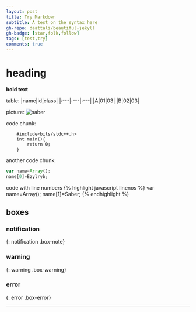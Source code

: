 ```yaml
---
layout: post
title: Try Markdown
subtitle: A test on the syntax here
gh-repo: daattali/beautiful-jekyll
gh-badge: [star,folk,follow]
tags: [test,try]
comments: true
---
```


# heading

**bold text**

table:
|name|id|class|
|:---|:---|:---|
|A|01|03|
|B|02|03|

picture:
![saber](../img/saber.comlex.jpg)

code chunk:

~~~
    #include<bits/stdc++.h>
    int main(){
        return 0;
    }
~~~

another code chunk:

```javascript
var name=Array();
name[0]=Ezylryb;
```

code with line numbers
{% highlight javascript linenos %}
var name=Array();
name[1]=Saber;
{% endhighlight %}

## boxes

### notification

{: notification .box-note}

### warning

{: warning .box-warning}

### error

{: error .box-error}

***